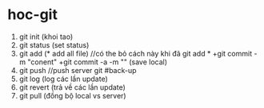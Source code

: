 # hoc-git
1. git init (khoi tao)
2. git status (set status) 
3. git add  (* add all file) //có the bỏ cách này khi đã git add *
  +git commit -m "conent"
  +git commit -a -m "" (save local)
4. git push //push server git
#back-up
5. git log (log các lần update)
6. git revert (trả về các lần update)
7. git pull (đồng bộ local vs server)
